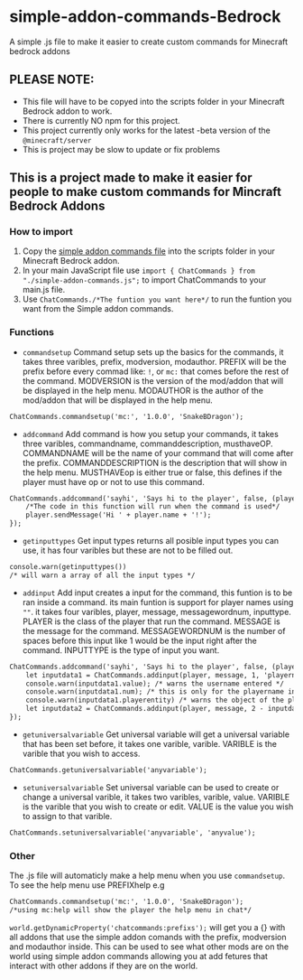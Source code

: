 # simple-addon-commands-Bedrock
A simple .js file to make it easier to create custom commands for Minecraft bedrock addons

## PLEASE NOTE: 
- This file will have to be copyed into the scripts folder in your Minecraft Bedrock addon to work.
- There is currently NO npm for this project. 
- This project currently only works for the latest -beta version of the ```@minecraft/server```
- This is project may be slow to update or fix problems

## This is a project made to make it easier for people to make custom commands for Mincraft Bedrock Addons

### How to import
1. Copy the [simple addon commands file](simple-addon-commands.js) into the scripts folder in your Minecraft Bedrock addon.
2. In your main JavaScript file use ```import { ChatCommands } from "./simple-addon-commands.js";``` to import ChatCommands to your main.js file.
3. Use ```ChatCommands./*The funtion you want here*/``` to run the funtion you want from the Simple addon commands.

### Functions
- ```commandsetup``` Command setup sets up the basics for the commands, it takes three varibles, prefix, modversion, modauthor. PREFIX will be the prefix before every commad like: ```!```, or ```mc:``` that comes before the rest of the command. MODVERSION is the version of the mod/addon that will be displayed in the help menu. MODAUTHOR is the author of the mod/addon that will be displayed in the help menu.
```md
ChatCommands.commandsetup('mc:', '1.0.0', 'SnakeBDragon');
```
- ```addcommand``` Add command is how you setup your commands, it takes three varibles, commandname, commanddescription, musthaveOP. COMMANDNAME will be the name of your command that will come after the prefix. COMMANDDESCRIPTION is the description that will show in the help menu. MUSTHAVEop is either true or false, this defines if the player must have op or not to use this command.
```md
ChatCommands.addcommand('sayhi', 'Says hi to the player', false, (player, message) => {
    /*The code in this function will run when the command is used*/
    player.sendMessage('Hi ' + player.name + '!');
});
```
- ```getinputtypes``` Get input types returns all posible input types you can use, it has four varibles but these are not to be filled out.
```md
console.warn(getinputtypes())
/* will warn a array of all the input types */
```
- ```addinput``` Add input creates a input for the command, this funtion is to be ran inside a command. its main funtion is support for player names using ```""```. it takes four varibles, player, message, messagewordnum, inputtype. PLAYER is the class of the player that run the command. MESSAGE is the message for the command. MESSAGEWORDNUM is the number of spaces before this input like 1 would be the input right after the command. INPUTTYPE is the type of input you want.
```md
ChatCommands.addcommand('sayhi', 'Says hi to the player', false, (player, message) => {
    let inputdata1 = ChatCommands.addinput(player, message, 1, 'playername');
    console.warn(inputdata1.value); /* warns the username entered */
    console.warn(inputdata1.num); /* this is only for the playername input type this returns 1 less then the length of the username for spaces so "S B D" would be 2 this can be taken away from the next input so it dosent grab the B but the text after the username */
    console.warn(inputdata1.playerentity) /* warns the object of the player or ERROR if there is no player in the world with that username */
    let inputdata2 = ChatCommands.addinput(player, message, 2 - inputdata1.num, 'numinput');
});
```
- ```getuniversalvariable``` Get universal variable will get a universal variable that has been set before, it takes one varible, varible. VARIBLE is the varible that you wish to access.
```md
ChatCommands.getuniversalvariable('anyvariable');
```
- ```setuniversalvariable``` Set universal variable can be used to create or change a universal varible, it takes two varibles, varible, value. VARIBLE is the varible that you wish to create or edit. VALUE is the value you wish to assign to that varible.
```md
ChatCommands.setuniversalvariable('anyvariable', 'anyvalue');
```

### Other

The .js file will automaticly make a help menu when you use ```commandsetup```. To see the help menu use PREFIXhelp e.g

```md
ChatCommands.commandsetup('mc:', '1.0.0', 'SnakeBDragon');
/*using mc:help will show the player the help menu in chat*/
```

```world.getDynamicProperty('chatcommands:prefixs');``` will get you a {} with all addons that use the simple addon comands with the prefix, modversion and modauthor inside. This can be used to see what other mods are on the world using simple addon commands allowing you at add fetures that interact with other addons if they are on the world.
